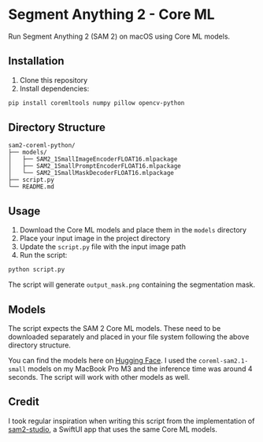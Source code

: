 # Segment Anything 2 - Core ML

Run Segment Anything 2 (SAM 2) on macOS using Core ML models.

## Installation

1. Clone this repository
2. Install dependencies:

```bash
pip install coremltools numpy pillow opencv-python
```

## Directory Structure

```
sam2-coreml-python/
├── models/
│   ├── SAM2_1SmallImageEncoderFLOAT16.mlpackage
│   ├── SAM2_1SmallPromptEncoderFLOAT16.mlpackage
│   └── SAM2_1SmallMaskDecoderFLOAT16.mlpackage
├── script.py
└── README.md
```

## Usage

1. Download the Core ML models and place them in the `models` directory
2. Place your input image in the project directory
3. Update the `script.py` file with the input image path
4. Run the script:

```bash
python script.py
```

The script will generate `output_mask.png` containing the segmentation mask.

## Models

The script expects the SAM 2 Core ML models. These need to be downloaded separately and placed in your file system following the above directory structure.

You can find the models here on [Hugging Face](https://huggingface.co/collections/apple/core-ml-segment-anything-2-66e4571a7234dc2560c3db26). I used the `coreml-sam2.1-small` models on my MacBook Pro M3 and the inference time was around 4 seconds. The script will work with other models as well.

## Credit

I took regular inspiration when writing this script from the implementation of [sam2-studio](https://github.com/huggingface/sam2-studio), a SwiftUI app that uses the same Core ML models.
